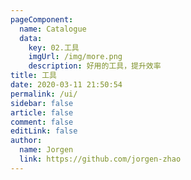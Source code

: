 ```yaml
---
pageComponent:
  name: Catalogue
  data:
    key: 02.工具
    imgUrl: /img/more.png
    description: 好用的工具，提升效率
title: 工具
date: 2020-03-11 21:50:54
permalink: /ui/
sidebar: false
article: false
comment: false
editLink: false
author:
  name: Jorgen
  link: https://github.com/jorgen-zhao
---
```

